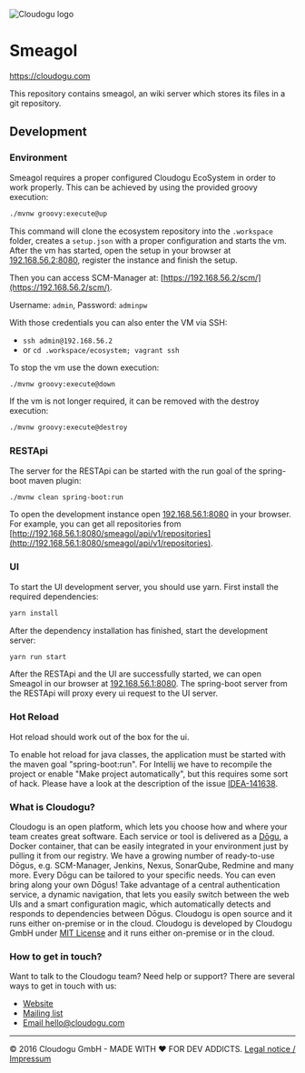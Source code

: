 ![Cloudogu logo](https://cloudogu.com/images/logo.png)
# Smeagol
https://cloudogu.com

This repository contains smeagol, an wiki server which stores its files in a git repository.

## Development

### Environment

Smeagol requires a proper configured Cloudogu EcoSystem in order to work properly. 
This can be achieved by using the provided groovy execution:

```bash 
./mvnw groovy:execute@up
```

This command will clone the ecosystem repository into the `.workspace` folder, creates a `setup.json` with a proper 
configuration and starts the vm. After the vm has started, open the setup in your browser at 
[192.168.56.2:8080](http://192.168.56.2:8080), register the instance and finish the setup.

Then you can access SCM-Manager at: [https://192.168.56.2/scm/](https://192.168.56.2/scm/).

Username: `admin`, Password: `adminpw`

With those credentials you can also enter the VM via SSH:

* `ssh admin@192.168.56.2`
* or `cd .workspace/ecosystem; vagrant ssh`  


To stop the vm use the down execution:

```bash
./mvnw groovy:execute@down
```

If the vm is not longer required, it can be removed with the destroy execution:

```bash
./mvnw groovy:execute@destroy
```

### RESTApi

The server for the RESTApi can be started with the run goal of the spring-boot maven plugin:
```bash
./mvnw clean spring-boot:run
```
To open the development instance open [192.168.56.1:8080](http://192.168.56.1:8080) in your browser.
For example, you can get all repositories from [http://192.168.56.1:8080/smeagol/api/v1/repositories](http://192.168.56.1:8080/smeagol/api/v1/repositories).

### UI

To start the UI development server, you should use yarn. First install the required dependencies:

```bash
yarn install
```

After the dependency installation has finished, start the development server:

```bash
yarn run start
```

After the RESTApi and the UI are successfully started, we can open Smeagol in our browser at [192.168.56.1:8080](http://192.168.56.1:8080).
The spring-boot server from the RESTApi will proxy every ui request to the UI server.

### Hot Reload

Hot reload should work out of the box for the ui. 

To enable hot reload for java classes, the application must be started with the maven goal "spring-boot:run". For 
Intellij we have to recompile the project or enable "Make project automatically", but this requires some sort of hack. 
Please have a look at the description of the issue [IDEA-141638](https://youtrack.jetbrains.com/issue/IDEA-141638). 

### What is Cloudogu?

Cloudogu is an open platform, which lets you choose how and where your team creates great software. Each service or tool 
is delivered as a [Dōgu](https://translate.google.com/?text=D%26%23x014d%3Bgu#ja/en/%E9%81%93%E5%85%B7), a Docker 
container, that can be easily integrated in your environment just by pulling it from our registry. We have a growing 
number of ready-to-use Dōgus, e.g. SCM-Manager, Jenkins, Nexus, SonarQube, Redmine and many more. Every Dōgu can be 
tailored to your specific needs. You can even bring along your own Dōgus! Take advantage of a central authentication 
service, a dynamic navigation, that lets you easily switch between the web UIs and a smart configuration magic, which 
automatically detects and responds to dependencies between Dōgus. Cloudogu is open source and it runs either on-premise 
or in the cloud. Cloudogu is developed by Cloudogu GmbH under [MIT License](https://cloudogu.com/license.html) and it 
runs either on-premise or in the cloud.

### How to get in touch?

Want to talk to the Cloudogu team? Need help or support? There are several ways to get in touch with us:

* [Website](https://cloudogu.com)
* [Mailing list](https://groups.google.com/forum/#!forum/cloudogu)
* [Email hello@cloudogu.com](mailto:hello@cloudogu.com)

---
&copy; 2016 Cloudogu GmbH - MADE WITH :heart: FOR DEV ADDICTS. [Legal notice / Impressum](https://cloudogu.com/imprint.html)
